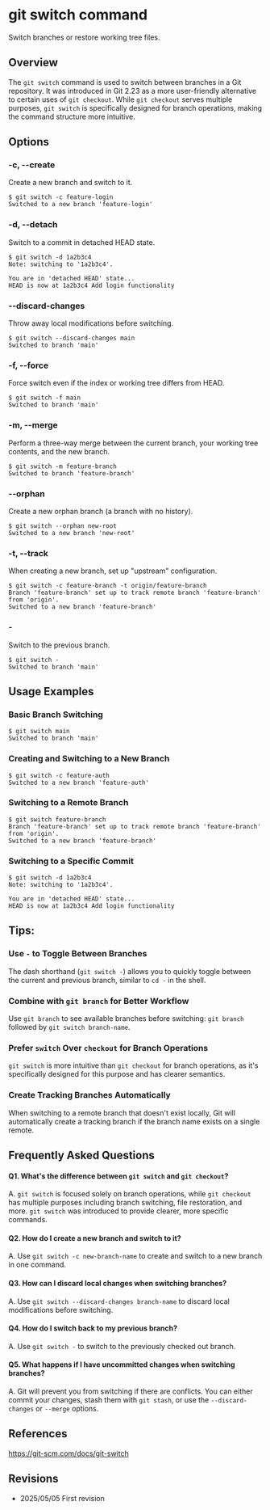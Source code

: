 # git switch command

Switch branches or restore working tree files.

## Overview

The `git switch` command is used to switch between branches in a Git repository. It was introduced in Git 2.23 as a more user-friendly alternative to certain uses of `git checkout`. While `git checkout` serves multiple purposes, `git switch` is specifically designed for branch operations, making the command structure more intuitive.

## Options

### **-c, --create**

Create a new branch and switch to it.

```console
$ git switch -c feature-login
Switched to a new branch 'feature-login'
```

### **-d, --detach**

Switch to a commit in detached HEAD state.

```console
$ git switch -d 1a2b3c4
Note: switching to '1a2b3c4'.

You are in 'detached HEAD' state...
HEAD is now at 1a2b3c4 Add login functionality
```

### **--discard-changes**

Throw away local modifications before switching.

```console
$ git switch --discard-changes main
Switched to branch 'main'
```

### **-f, --force**

Force switch even if the index or working tree differs from HEAD.

```console
$ git switch -f main
Switched to branch 'main'
```

### **-m, --merge**

Perform a three-way merge between the current branch, your working tree contents, and the new branch.

```console
$ git switch -m feature-branch
Switched to branch 'feature-branch'
```

### **--orphan**

Create a new orphan branch (a branch with no history).

```console
$ git switch --orphan new-root
Switched to a new branch 'new-root'
```

### **-t, --track**

When creating a new branch, set up "upstream" configuration.

```console
$ git switch -c feature-branch -t origin/feature-branch
Branch 'feature-branch' set up to track remote branch 'feature-branch' from 'origin'.
Switched to a new branch 'feature-branch'
```

### **-**

Switch to the previous branch.

```console
$ git switch -
Switched to branch 'main'
```

## Usage Examples

### Basic Branch Switching

```console
$ git switch main
Switched to branch 'main'
```

### Creating and Switching to a New Branch

```console
$ git switch -c feature-auth
Switched to a new branch 'feature-auth'
```

### Switching to a Remote Branch

```console
$ git switch feature-branch
Branch 'feature-branch' set up to track remote branch 'feature-branch' from 'origin'.
Switched to a new branch 'feature-branch'
```

### Switching to a Specific Commit

```console
$ git switch -d 1a2b3c4
Note: switching to '1a2b3c4'.

You are in 'detached HEAD' state...
HEAD is now at 1a2b3c4 Add login functionality
```

## Tips:

### Use `-` to Toggle Between Branches

The dash shorthand (`git switch -`) allows you to quickly toggle between the current and previous branch, similar to `cd -` in the shell.

### Combine with `git branch` for Better Workflow

Use `git branch` to see available branches before switching: `git branch` followed by `git switch branch-name`.

### Prefer `switch` Over `checkout` for Branch Operations

`git switch` is more intuitive than `git checkout` for branch operations, as it's specifically designed for this purpose and has clearer semantics.

### Create Tracking Branches Automatically

When switching to a remote branch that doesn't exist locally, Git will automatically create a tracking branch if the branch name exists on a single remote.

## Frequently Asked Questions

#### Q1. What's the difference between `git switch` and `git checkout`?
A. `git switch` is focused solely on branch operations, while `git checkout` has multiple purposes including branch switching, file restoration, and more. `git switch` was introduced to provide clearer, more specific commands.

#### Q2. How do I create a new branch and switch to it?
A. Use `git switch -c new-branch-name` to create and switch to a new branch in one command.

#### Q3. How can I discard local changes when switching branches?
A. Use `git switch --discard-changes branch-name` to discard local modifications before switching.

#### Q4. How do I switch back to my previous branch?
A. Use `git switch -` to switch to the previously checked out branch.

#### Q5. What happens if I have uncommitted changes when switching branches?
A. Git will prevent you from switching if there are conflicts. You can either commit your changes, stash them with `git stash`, or use the `--discard-changes` or `--merge` options.

## References

https://git-scm.com/docs/git-switch

## Revisions

- 2025/05/05 First revision